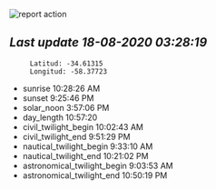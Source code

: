 ![report action](https://github.com/matiasz8/actions-for-reports/workflows/report%20action/badge.svg?branch=develop) 


## *****Last update 18-08-2020 03:28:19*****



		 Latitud: -34.61315
		 Longitud: -58.37723

 - sunrise 	 10:28:26 AM
 - sunset 	 9:25:46 PM
 - solar_noon 	 3:57:06 PM
 - day_length 	 10:57:20
 - civil_twilight_begin 	 10:02:43 AM
 - civil_twilight_end 	 9:51:29 PM
 - nautical_twilight_begin 	 9:33:10 AM
 - nautical_twilight_end 	 10:21:02 PM
 - astronomical_twilight_begin 	 9:03:53 AM
 - astronomical_twilight_end 	 10:50:19 PM
